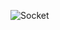 ![Socket](https://user-images.githubusercontent.com/78038701/156136355-51e50f40-3b24-4f41-b18f-fe0c94f3af60.png)
